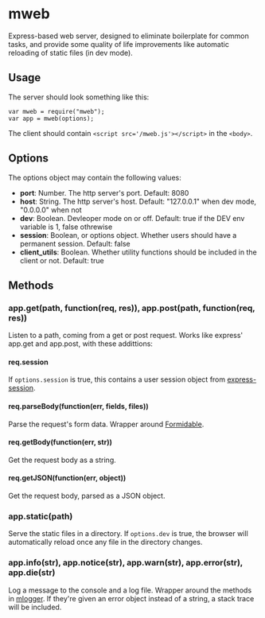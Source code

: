 # mweb

Express-based web server, designed to eliminate boilerplate for common tasks,
and provide some quality of life improvements like automatic reloading of
static files (in dev mode).

## Usage

The server should look something like this:

	var mweb = require("mweb");
	var app = mweb(options);

The client should contain `<script src='/mweb.js'></script>` in the
`<body>`.

## Options

The options object may contain the following values:

* **port**: Number. The http server's port. Default: 8080
* **host**: String. The http server's host. Default: "127.0.0.1" when dev mode,
  "0.0.0.0" when not
* **dev**: Boolean. Devleoper mode on or off. Default: true if the DEV env
  variable is 1, false othrewise
* **session**: Boolean, or options object. Whether users should have a permanent
  session. Default: false
* **client_utils**: Boolean. Whether utility functions should be included in
  the client or not. Default: true

## Methods

### app.get(path, function(req, res)), app.post(path, function(req, res))

Listen to a path, coming from a get or post request. Works like express'
app.get and app.post, with these addittions:

#### req.session

If `options.session` is true, this contains a user session object from
[express-session](https://github.com/expressjs/session).

#### req.parseBody(function(err, fields, files))

Parse the request's form data. Wrapper around
[Formidable](https://github.com/felixge/node-formidable).

#### req.getBody(function(err, str))

Get the request body as a string.

#### req.getJSON(function(err, object))

Get the request body, parsed as a JSON object.

### app.static(path)

Serve the static files in a directory. If `options.dev` is true, the browser
will automatically reload once any file in the directory changes.

### app.info(str), app.notice(str), app.warn(str), app.error(str), app.die(str)

Log a message to the console and a log file. Wrapper around the methods in
[mlogger](https://www.npmjs.com/package/mlogger). If they're given an error
object instead of a string, a stack trace will be included.
